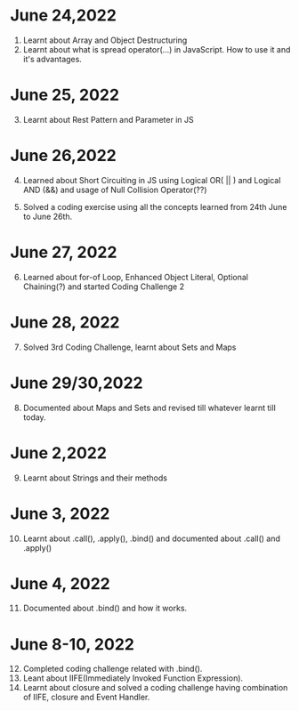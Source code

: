 # June 24,2022

1. Learnt about Array and Object Destructuring
2. Learnt about what is spread operator(...) in JavaScript. How to use it and it's advantages.

# June 25, 2022

3. Learnt about Rest Pattern and Parameter in JS

# June 26,2022

4. Learned about Short Circuiting in JS using Logical OR( || ) and Logical AND (&&) and usage of Null Collision Operator(??)

5. Solved a coding exercise using all the concepts learned from 24th June to June 26th.

# June 27, 2022

6. Learned about for-of Loop, Enhanced Object Literal, Optional Chaining(?) and started Coding Challenge 2

# June 28, 2022

7. Solved 3rd Coding Challenge, learnt about Sets and Maps

# June 29/30,2022

8. Documented about Maps and Sets and revised till whatever learnt till today.

# June 2,2022

9. Learnt about Strings and their methods

# June 3, 2022

10. Learnt about .call(), .apply(), .bind() and documented about .call() and .apply()

# June 4, 2022

11. Documented about .bind() and how it works.

# June 8-10, 2022

12. Completed coding challenge related with .bind().
13. Leant about IIFE(Immediately Invoked Function Expression).
14. Learnt about closure and solved a coding challenge having combination of IIFE, closure and Event Handler.
